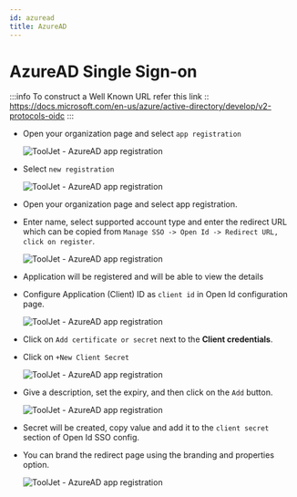 ```yaml
---
id: azuread
title: AzureAD
---
```


# AzureAD Single Sign-on

:::info
To construct a Well Known URL refer this link :: https://docs.microsoft.com/en-us/azure/active-directory/develop/v2-protocols-oidc
:::

- Open your organization page and select `app registration`
    <div style={{textAlign: 'center'}}>

    ![ToolJet - AzureAD app registration](/img/sso/azuread/azure-app-reg.png)

    </div>

- Select `new registration`
    <div style={{textAlign: 'center'}}>

    ![ToolJet - AzureAD app registration](/img/sso/azuread/select-new-reg-azure.png)

    </div>

- Open your organization page and select app registration.

- Enter name, select supported account type and enter the redirect URL which can be copied from `Manage SSO -> Open Id -> Redirect URL, click on register`.
    <div style={{textAlign: 'center'}}>

    ![ToolJet - AzureAD app registration](/img/sso/azuread/azure-3.png)

    </div>

- Application will be registered and will be able to view the details

- Configure Application (Client) ID as `client id` in Open Id configuration page.
    <div style={{textAlign: 'center'}}>

    ![ToolJet - AzureAD app registration](/img/sso/azuread/azure-4-cred.png)

    </div>

- Click on `Add certificate or secret` next to the **Client credentials**.

- Click on `+New Client Secret`
    <div style={{textAlign: 'center'}}>

    ![ToolJet - AzureAD app registration](/img/sso/azuread/azure8.png)

    </div>

- Give a description, set the expiry, and then click on the `Add` button.
    <div style={{textAlign: 'center'}}>

    ![ToolJet - AzureAD app registration](/img/sso/azuread/azure7.png)

    </div>

- Secret will be created, copy value and add it to the `client secret` section of Open Id SSO config.

- You can brand the redirect page using the branding and properties option.
    <div style={{textAlign: 'center'}}>

    ![ToolJet - AzureAD app registration](/img/sso/azuread/azure9.png)

    </div>
